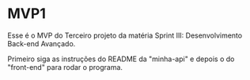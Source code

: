 # MVP1

Esse é o MVP do Terceiro projeto da matéria Sprint III: Desenvolvimento Back-end Avançado.

Primeiro siga as instruções do README da  "minha-api" e depois o do "front-end" para rodar o programa.

